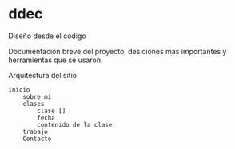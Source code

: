 # ddec
 Diseño desde el código

Documentación breve del proyecto, desiciones mas importantes y
herramientas que se usaron.

Arquitectura del sitio

    inicio
        sobre mí
        clases
            clase []
            fecha
            contenido de la clase
        trabajo
        Contacto
